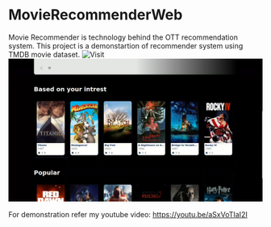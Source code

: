 # MovieRecommenderWeb
Movie Recommender is technology behind the OTT recommendation system. This project is a demonstartion of recommender system using TMDB movie dataset.
![Visit](https://movierecommenderweb.onrender.com)
![Dashboard running on localhost](./static/dash.png)

For demonstration refer my youtube video: https://youtu.be/aSxVoTIaI2I

